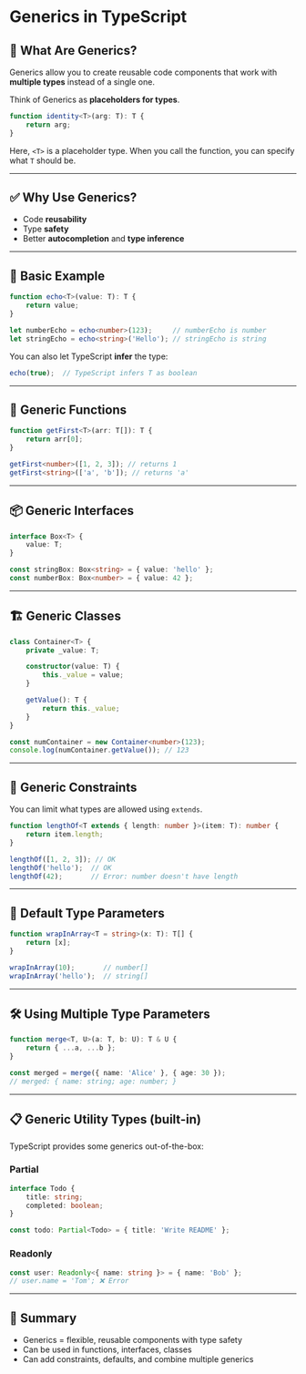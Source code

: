 # Generics in TypeScript

## 📌 What Are Generics?

Generics allow you to create reusable code components that work with **multiple types** instead of a single one.

Think of Generics as **placeholders for types**.

```ts
function identity<T>(arg: T): T {
    return arg;
}
```

Here, `<T>` is a placeholder type. When you call the function, you can specify what `T` should be.

---

## ✅ Why Use Generics?

- Code **reusability**
- Type **safety**
- Better **autocompletion** and **type inference**

---

## 🧁 Basic Example

```ts
function echo<T>(value: T): T {
    return value;
}

let numberEcho = echo<number>(123);     // numberEcho is number
let stringEcho = echo<string>('Hello'); // stringEcho is string
```

You can also let TypeScript **infer** the type:

```ts
echo(true);  // TypeScript infers T as boolean
```

---

## 🧩 Generic Functions

```ts
function getFirst<T>(arr: T[]): T {
    return arr[0];
}

getFirst<number>([1, 2, 3]); // returns 1
getFirst<string>(['a', 'b']); // returns 'a'
```

---

## 📦 Generic Interfaces

```ts
interface Box<T> {
    value: T;
}

const stringBox: Box<string> = { value: 'hello' };
const numberBox: Box<number> = { value: 42 };
```

---

## 🏗️ Generic Classes

```ts
class Container<T> {
    private _value: T;

    constructor(value: T) {
        this._value = value;
    }

    getValue(): T {
        return this._value;
    }
}

const numContainer = new Container<number>(123);
console.log(numContainer.getValue()); // 123
```

---

## 🧠 Generic Constraints

You can limit what types are allowed using `extends`.

```ts
function lengthOf<T extends { length: number }>(item: T): number {
    return item.length;
}

lengthOf([1, 2, 3]); // OK
lengthOf('hello');  // OK
lengthOf(42);       // Error: number doesn't have length
```

---

## 🎯 Default Type Parameters

```ts
function wrapInArray<T = string>(x: T): T[] {
    return [x];
}

wrapInArray(10);       // number[]
wrapInArray('hello');  // string[]
```

---

## 🛠️ Using Multiple Type Parameters

```ts
function merge<T, U>(a: T, b: U): T & U {
    return { ...a, ...b };
}

const merged = merge({ name: 'Alice' }, { age: 30 });
// merged: { name: string; age: number; }
```

---

## 📋 Generic Utility Types (built-in)

TypeScript provides some generics out-of-the-box:

### Partial

```ts
interface Todo {
    title: string;
    completed: boolean;
}

const todo: Partial<Todo> = { title: 'Write README' };
```

### Readonly

```ts
const user: Readonly<{ name: string }> = { name: 'Bob' };
// user.name = 'Tom'; ❌ Error
```



---

## 📌 Summary

- Generics = flexible, reusable components with type safety
- Can be used in functions, interfaces, classes
- Can add constraints, defaults, and combine multiple generics


